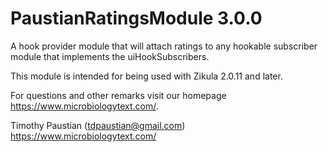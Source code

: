 # PaustianRatingsModule 3.0.0

A  hook provider module that will attach ratings to any hookable subscriber module that implements the uiHookSubscribers. 

This module is intended for being used with Zikula 2.0.11 and later.

For questions and other remarks visit our homepage https://www.microbiologytext.com/.

Timothy Paustian (tdpaustian@gmail.com)
https://www.microbiologytext.com/
